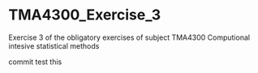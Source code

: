 # TMA4300_Exercise_3
Exercise 3 of the obligatory exercises of subject TMA4300 Computional intesive statistical methods

commit test this